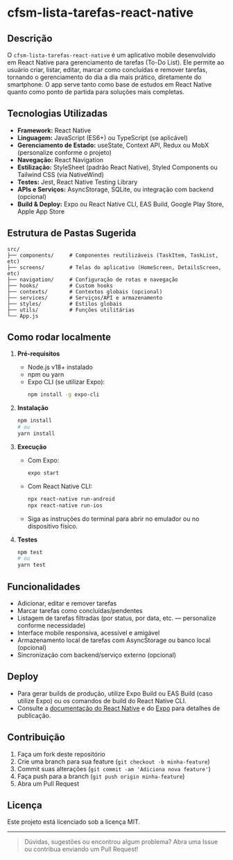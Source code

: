 # cfsm-lista-tarefas-react-native

## Descrição

O `cfsm-lista-tarefas-react-native` é um aplicativo mobile desenvolvido em React Native para gerenciamento de tarefas (To-Do List). Ele permite ao usuário criar, listar, editar, marcar como concluídas e remover tarefas, tornando o gerenciamento do dia a dia mais prático, diretamente do smartphone. O app serve tanto como base de estudos em React Native quanto como ponto de partida para soluções mais completas.

## Tecnologias Utilizadas

- **Framework:** React Native
- **Linguagem:** JavaScript (ES6+) ou TypeScript (se aplicável)
- **Gerenciamento de Estado:** useState, Context API, Redux ou MobX (personalize conforme o projeto)
- **Navegação:** React Navigation
- **Estilização:** StyleSheet (padrão React Native), Styled Components ou Tailwind CSS (via NativeWind)
- **Testes:** Jest, React Native Testing Library
- **APIs e Serviços:** AsyncStorage, SQLite, ou integração com backend (opcional)
- **Build & Deploy:** Expo ou React Native CLI, EAS Build, Google Play Store, Apple App Store

## Estrutura de Pastas Sugerida

```
src/
├── components/     # Componentes reutilizáveis (TaskItem, TaskList, etc)
├── screens/        # Telas do aplicativo (HomeScreen, DetailsScreen, etc)
├── navigation/     # Configuração de rotas e navegação
├── hooks/          # Custom hooks
├── contexts/       # Contextos globais (opcional)
├── services/       # Serviços/API e armazenamento
├── styles/         # Estilos globais
├── utils/          # Funções utilitárias
└── App.js
```

## Como rodar localmente

1. **Pré-requisitos**
   - Node.js v18+ instalado
   - npm ou yarn
   - Expo CLI (se utilizar Expo):  
     ```bash
     npm install -g expo-cli
     ```

2. **Instalação**
   ```bash
   npm install
   # ou
   yarn install
   ```

3. **Execução**
   - Com Expo:
     ```bash
     expo start
     ```
   - Com React Native CLI:
     ```bash
     npx react-native run-android
     npx react-native run-ios
     ```
   - Siga as instruções do terminal para abrir no emulador ou no dispositivo físico.

4. **Testes**
   ```bash
   npm test
   # ou
   yarn test
   ```

## Funcionalidades

- Adicionar, editar e remover tarefas
- Marcar tarefas como concluídas/pendentes
- Listagem de tarefas filtradas (por status, por data, etc. — personalize conforme necessidade)
- Interface mobile responsiva, acessível e amigável
- Armazenamento local de tarefas com AsyncStorage ou banco local (opcional)
- Sincronização com backend/serviço externo (opcional)

## Deploy

- Para gerar builds de produção, utilize Expo Build ou EAS Build (caso utilize Expo) ou os comandos de build do React Native CLI.
- Consulte a [documentação do React Native](https://reactnative.dev/docs/environment-setup) e do [Expo](https://docs.expo.dev/) para detalhes de publicação.

## Contribuição

1. Faça um fork deste repositório
2. Crie uma branch para sua feature (`git checkout -b minha-feature`)
3. Commit suas alterações (`git commit -am 'Adiciona nova feature'`)
4. Faça push para a branch (`git push origin minha-feature`)
5. Abra um Pull Request

## Licença

Este projeto está licenciado sob a licença MIT.

---

> Dúvidas, sugestões ou encontrou algum problema? Abra uma Issue ou contribua enviando um Pull Request!